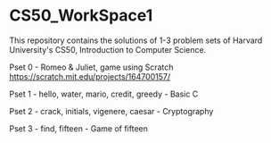 # CS50_WorkSpace1
This repository contains the solutions of 1-3 problem sets of Harvard University's CS50, Introduction to Computer Science.

Pset 0 - Romeo & Juliet, game using Scratch 
         https://scratch.mit.edu/projects/164700157/ 

Pset 1 - hello, water, mario, credit, greedy - Basic C

Pset 2 - crack, initials, vigenere, caesar   - Cryptography

Pset 3 - find, fifteen                       - Game of fifteen 

